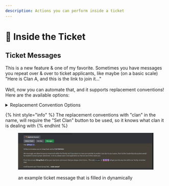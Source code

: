 ```yaml
---
description: Actions you can perform inside a ticket
---
```


# 🎫 Inside the Ticket

## Ticket Messages

This is a new feature & one of my favorite. Sometimes you have messages you repeat over & over to ticket applicants, like maybe (on a basic scale) "Here is Clan A, and this is the link to join it..."\
\
Well, now you can automate that, and it supports replacement conventions! Here are the available options:

<details>

<summary>Replacement Convention Options</summary>

* {ticket\_count}
* {ticket\_status}
* {ticket\_emoji\_status}
* {ticket\_channel\_mention}
* {user\_name}
* {user\_mention}
* {server\_name}
* {server\_member\_count}
* {account\_name}
* {account\_th}
* {account\_heroes}
* {clan\_name}
* {clan\_level}
* {clan\_badge\_emoji}
* {clan\_link}
* {clan\_location}
* {clan\_member\_count}
* {clan\_leader}
* {clan\_leader\_mention}
* {clan\_tag}
* {clan\_war\_league}
* {clan\_capital\_league}

</details>

{% hint style="info" %}
The replacement conventions with "clan" in the name, will require the "Set Clan" button to be used, so it knows what clan it is dealing with
{% endhint %}

<figure><img src="../.gitbook/assets/image (25) (1) (1).png" alt=""><figcaption><p>an example ticket message that is filled in dynamically</p></figcaption></figure>
